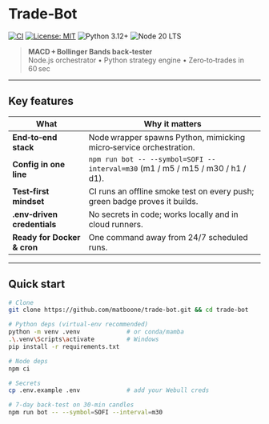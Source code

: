 # Trade‑Bot
[![CI](https://github.com/matboone/trade-bot/actions/workflows/ci.yml/badge.svg)](https://github.com/matboone/trade-bot/actions/workflows/ci.yml)
[![License: MIT](https://img.shields.io/badge/license-MIT-blue.svg)](/LICENSE)
![Python 3.12+](https://img.shields.io/badge/Python-3.12%2B-yellow)
![Node 20 LTS](https://img.shields.io/badge/Node-20.x-brightgreen)

> **MACD + Bollinger Bands back‑tester**  
> Node.js orchestrator • Python strategy engine • Zero‑to‑trades in 60 sec

---

## Key features
| What | Why it matters |
|------|----------------|
| **End‑to‑end stack** | Node wrapper spawns Python, mimicking micro‑service orchestration. |
| **Config in one line** | `npm run bot -- --symbol=SOFI --interval=m30` (m1 / m5 / m15 / m30 / h1 / d1). |
| **Test‑first mindset** | CI runs an offline smoke test on every push; green badge proves it builds. |
| **.env‑driven credentials** | No secrets in code; works locally and in cloud runners. |
| **Ready for Docker & cron** | One command away from 24/7 scheduled runs. |

---

## Quick start

```bash
# Clone
git clone https://github.com/matboone/trade-bot.git && cd trade-bot

# Python deps (virtual‑env recommended)
python -m venv .venv             # or conda/mamba
.\.venv\Scripts\activate         # Windows
pip install -r requirements.txt

# Node deps
npm ci

# Secrets
cp .env.example .env             # add your Webull creds

# 7‑day back‑test on 30‑min candles
npm run bot -- --symbol=SOFI --interval=m30

